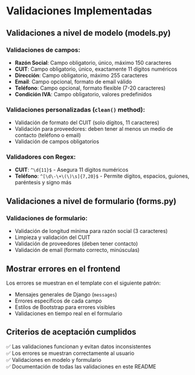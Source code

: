 # Validaciones Implementadas

## Validaciones a nivel de modelo (models.py)

### Validaciones de campos:
- **Razón Social**: Campo obligatorio, único, máximo 150 caracteres
- **CUIT**: Campo obligatorio, único, exactamente 11 dígitos numéricos
- **Dirección**: Campo obligatorio, máximo 255 caracteres
- **Email**: Campo opcional, formato de email válido
- **Teléfono**: Campo opcional, formato flexible (7-20 caracteres)
- **Condición IVA**: Campo obligatorio, valores predefinidos

### Validaciones personalizadas (`clean()` method):
- Validación de formato del CUIT (solo dígitos, 11 caracteres)
- Validación para proveedores: deben tener al menos un medio de contacto (teléfono o email)
- Validación de campos obligatorios

### Validadores con Regex:
- **CUIT**: `^\d{11}$` - Asegura 11 dígitos numéricos
- **Teléfono**: `^[\d\-\+\(\)\s]{7,20}$` - Permite dígitos, espacios, guiones, paréntesis y signo más

## Validaciones a nivel de formulario (forms.py)

### Validaciones de formulario:
- Validación de longitud mínima para razón social (3 caracteres)
- Limpieza y validación del CUIT
- Validación de proveedores (deben tener contacto)
- Validación de email (formato correcto, minúsculas)

## Mostrar errores en el frontend

Los errores se muestran en el template con el siguiente patrón:
- Mensajes generales de Django (`messages`)
- Errores específicos de cada campo
- Estilos de Bootstrap para errores visibles
- Validaciones en tiempo real en el formulario

## Criterios de aceptación cumplidos

✅ Las validaciones funcionan y evitan datos inconsistentes  
✅ Los errores se muestran correctamente al usuario  
✅ Validaciones en modelo y formulario  
✅ Documentación de todas las validaciones en este README